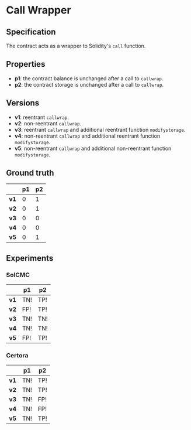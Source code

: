 # Call Wrapper
## Specification
The contract acts as a wrapper to Solidity's `call` function.

## Properties
- **p1**: the contract balance is unchanged after a call to `callwrap`.
- **p2**: the contract storage is unchanged after a call to `callwrap`.

## Versions
- **v1**: reentrant `callwrap`.
- **v2**: non-reentrant `callwrap`.
- **v3**: reentrant `callwrap` and additional reentrant function `modifystorage`.
- **v4**: non-reentrant `callwrap` and additional reentrant function `modifystorage`.
- **v5**: non-reentrant `callwrap` and additional non-reentrant function `modifystorage`.

## Ground truth
|        | p1  | p2  |
|--------|-----|-----|
| **v1** | 0   | 1   |
| **v2** | 0   | 1   |
| **v3** | 0   | 0   |
| **v4** | 0   | 0   |
| **v5** | 0   | 1   |

## Experiments

### SolCMC
|        | p1  | p2  |
|--------|-----|-----|
| **v1** | TN! | TP! |
| **v2** | FP! | TP! |
| **v3** | TN! | TN! |
| **v4** | TN! | TN! |
| **v5** | FP! | TP! |

### Certora
|        | p1  | p2  |
|--------|-----|-----|
| **v1** | TN! | TP! |
| **v2** | TN! | TP! |
| **v3** | TN! | FP! |
| **v4** | TN! | FP! |
| **v5** | TN! | TP! |